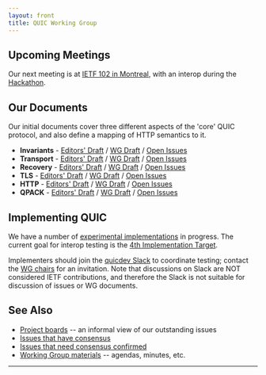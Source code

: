 ```yaml
---
layout: front
title: QUIC Working Group
---
```


## Upcoming Meetings

Our next meeting is at [IETF 102 in Montreal](https://www.ietf.org/how/meetings/102/), with an interop during the [Hackathon](https://ietf.org/how/runningcode/hackathons/102-hackathon/).

## Our Documents

Our initial documents cover three different aspects of the 'core' QUIC protocol, and also define a mapping of HTTP semantics to it.

* **Invariants** - 
  [Editors' Draft](https://quicwg.github.io/base-drafts/draft-ietf-quic-invariants.html) / 
  [WG Draft](https://tools.ietf.org/html/draft-ietf-quic-invariants) / 
  [Open Issues](https://github.com/quicwg/base-drafts/issues?utf8=✓&q=is%3Aissue%20is%3Aopen%20label%3A-invariants%20label%3Adesign)
* **Transport** - 
  [Editors' Draft](https://quicwg.github.io/base-drafts/draft-ietf-quic-transport.html) / 
  [WG Draft](https://tools.ietf.org/html/draft-ietf-quic-transport) / 
  [Open Issues](https://github.com/quicwg/base-drafts/issues?utf8=✓&q=is%3Aissue%20is%3Aopen%20label%3A-transport%20label%3Adesign)
* **Recovery** - 
  [Editors' Draft](https://quicwg.github.io/base-drafts/draft-ietf-quic-recovery.html) / 
  [WG Draft](https://tools.ietf.org/html/draft-ietf-quic-recovery) / 
  [Open Issues](https://github.com/quicwg/base-drafts/issues?utf8=✓&q=is%3Aissue%20is%3Aopen%20label%3A-recovery%20label%3Adesign)
* **TLS** - 
  [Editors' Draft](https://quicwg.github.io/base-drafts/draft-ietf-quic-tls.html) / 
  [WG Draft](https://tools.ietf.org/html/draft-ietf-quic-tls) / 
  [Open Issues](https://github.com/quicwg/base-drafts/issues?utf8=✓&q=is%3Aissue%20is%3Aopen%20label%3A-tls%20label%3Adesign)
* **HTTP** - 
  [Editors' Draft](https://quicwg.github.io/base-drafts/draft-ietf-quic-http.html) / 
  [WG Draft](https://tools.ietf.org/html/draft-ietf-quic-http) / 
  [Open Issues](https://github.com/quicwg/base-drafts/issues?utf8=✓&q=is%3Aissue%20is%3Aopen%20label%3A-http%20label%3Adesign)
* **QPACK** -
  [Editors' Draft](https://quicwg.github.io/base-drafts/draft-ietf-quic-qpack.html) /
  [WG Draft](https://tools.ietf.org/html/draft-ietf-quic-qpack) /
  [Open Issues](https://github.com/quicwg/base-drafts/issues?utf8=✓&q=is%3Aissue%20is%3Aopen%20label%3A-qpack%20label%3Adesign)


## Implementing QUIC

We have a number of [experimental implementations](https://github.com/quicwg/base-drafts/wiki/Implementations) in progress. The current goal for interop testing is the [4th Implementation Target](https://github.com/quicwg/base-drafts/wiki/4th-Implementation-Draft).

Implementers should join the [quicdev Slack](https://quicdev.slack.com/) to coordinate testing; contact the [WG chairs](mailto:quic-chairs@ietf.org) for an invitation. Note that discussions on Slack are NOT considered IETF contributions, and therefore the Slack is not suitable for discussion of issues or WG documents.

## See Also

* [Project boards](https://github.com/quicwg/base-drafts/projects) -- an informal view of our outstanding issues
* [Issues that have consensus](https://github.com/quicwg/base-drafts/issues?utf8=✓&q=is%3Aissue%20label%3Ahas-consensus%20)
* [Issues that need consensus confirmed](https://github.com/quicwg/base-drafts/issues?utf8=✓&q=is%3Aissue%20is%3Aclosed%20-label%3Ainvalid%20-label%3Aeditorial%20-label%3Ahas-consensus%20)
* [Working Group materials](https://github.com/quicwg/wg-materials) -- agendas, minutes, etc.

----

